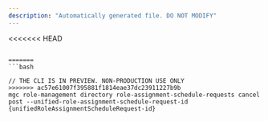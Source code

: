 ```yaml
---
description: "Automatically generated file. DO NOT MODIFY"
---
```


<<<<<<< HEAD
```cli

=======
```bash

// THE CLI IS IN PREVIEW. NON-PRODUCTION USE ONLY
>>>>>>> ac57e61007f395881f1814eae37dc23911227b9b
mgc role-management directory role-assignment-schedule-requests cancel post --unified-role-assignment-schedule-request-id {unifiedRoleAssignmentScheduleRequest-id}

```